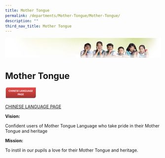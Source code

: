 ```yaml
---
title: Mother Tongue
permalink: /departments/Mother-Tongue/Mother-Tongue/
description: ""
third_nav_title: Mother Tongue
---
```

![](/images/Banner.jpg)

Mother Tongue
=============
<img src="/images/CL%20TAB.png" style="width:20%">

[CHINESE LANGUAGE PAGE](/departments/Mother-Tongue/Chinese-Language/)


**Vision:**

Confident users of Mother Tongue Language who take pride in their Mother Tongue and heritage

  

**Mission:**

To instil in our pupils a love for their Mother Tongue and heritage.